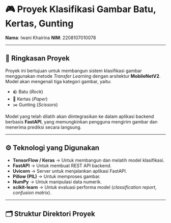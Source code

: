 # 🎮 Proyek Klasifikasi Gambar Batu, Kertas, Gunting

**Nama**: Iwani Khairina
**NIM**: 2208107010078

---

## 📝 Ringkasan Proyek

Proyek ini bertujuan untuk membangun sistem klasifikasi gambar menggunakan metode *Transfer Learning* dengan arsitektur **MobileNetV2**. Model akan mengenali tiga kategori gambar, yaitu:

* 🪨 Batu (*Rock*)
* 📄 Kertas (*Paper*)
* ✂️ Gunting (*Scissors*)

Model yang telah dilatih akan diintegrasikan ke dalam aplikasi backend berbasis **FastAPI**, yang memungkinkan pengguna mengirim gambar dan menerima prediksi secara langsung.

---

## ⚙️ Teknologi yang Digunakan

* **TensorFlow / Keras** → Untuk membangun dan melatih model klasifikasi.
* **FastAPI** → Untuk membuat REST API backend.
* **Uvicorn** → Server untuk menjalankan aplikasi FastAPI.
* **Pillow (PIL)** → Untuk memproses gambar.
* **NumPy** → Untuk manipulasi data numerik.
* **scikit-learn** → Untuk evaluasi performa model (*classification report*, *confusion matrix*).

---

## 🗂️ Struktur Direktori Proyek


